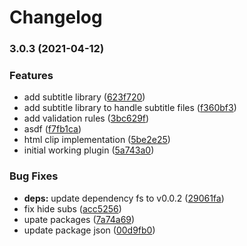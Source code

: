 # Changelog

### 3.0.3 (2021-04-12)


### Features

* add subtitle library ([623f720](https://www.github.com/kissmybutton/motorcortex-subtitles/commit/623f720284fd796173f17aca8345a9bd0dbc1314))
* add subtitle library to handle subtitle files ([f360bf3](https://www.github.com/kissmybutton/motorcortex-subtitles/commit/f360bf3477237944243bca576d99617dcf1cc1d1))
* add validation rules ([3bc629f](https://www.github.com/kissmybutton/motorcortex-subtitles/commit/3bc629f9f936f57c62d69df9c873b1b506280976))
* asdf ([f7fb1ca](https://www.github.com/kissmybutton/motorcortex-subtitles/commit/f7fb1ca026b1f8b5c81d4933435efab3ac57e557))
* html clip implementation ([5be2e25](https://www.github.com/kissmybutton/motorcortex-subtitles/commit/5be2e25a6080eed189a0f23d2e5725ae28e112b7))
* initial working plugin ([5a743a0](https://www.github.com/kissmybutton/motorcortex-subtitles/commit/5a743a0ac0605a65970376593781af671afe9ee1))


### Bug Fixes

* **deps:** update dependency fs to v0.0.2 ([29061fa](https://www.github.com/kissmybutton/motorcortex-subtitles/commit/29061faa8b74e5f80253335ee612dc8c81d2d0cc))
* fix hide subs ([acc5256](https://www.github.com/kissmybutton/motorcortex-subtitles/commit/acc5256ed11d44af867ae905a5655844ea14f88a))
* upate packages ([7a74a69](https://www.github.com/kissmybutton/motorcortex-subtitles/commit/7a74a69bbcee7d47da3168935f9dbb65a2394859))
* update package json ([00d9fb0](https://www.github.com/kissmybutton/motorcortex-subtitles/commit/00d9fb0b5ebacb73d2f07d653cb5140a6fcda3d5))
